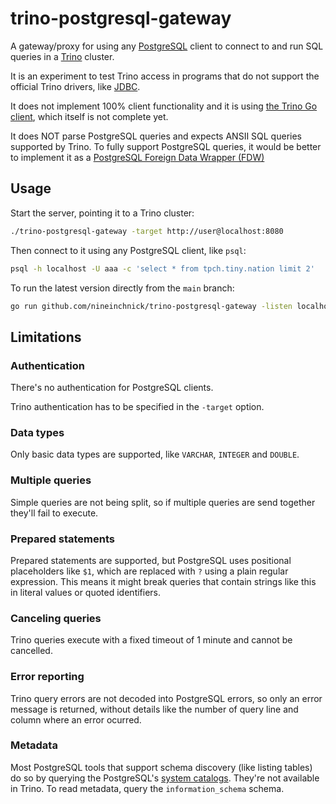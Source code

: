 # trino-postgresql-gateway

A gateway/proxy for using any [PostgreSQL](https://www.postgresql.org/) client
to connect to and run SQL queries in a [Trino](https://trino.io) cluster.

It is an experiment to test Trino access in programs that do not support
the official Trino drivers, like [JDBC](https://trino.io/docs/current/installation/jdbc.html).

It does not implement 100% client functionality and it is using
[the Trino Go client](https://github.com/trinodb/trino-go-client), which itself
is not complete yet.

It does NOT parse PostgreSQL queries and expects ANSII SQL queries supported by
Trino. To fully support PostgreSQL queries, it would be better to implement it
as a [PostgreSQL Foreign Data Wrapper (FDW)](https://www.postgresql.org/docs/current/ddl-foreign-data.html)

## Usage

Start the server, pointing it to a Trino cluster:
```bash
./trino-postgresql-gateway -target http://user@localhost:8080
```

Then connect to it using any PostgreSQL client, like `psql`:
```bash
psql -h localhost -U aaa -c 'select * from tpch.tiny.nation limit 2'
```

To run the latest version directly from the `main` branch:

```bash
go run github.com/nineinchnick/trino-postgresql-gateway -listen localhost:5432 -target http://localhost:8080
```

## Limitations

### Authentication

There's no authentication for PostgreSQL clients.

Trino authentication has to be specified in the `-target` option.

### Data types

Only basic data types are supported, like `VARCHAR`, `INTEGER` and `DOUBLE`.

### Multiple queries

Simple queries are not being split, so if multiple queries are send together
they'll fail to execute.

### Prepared statements

Prepared statements are supported, but PostgreSQL uses positional placeholders
like `$1`, which are replaced with `?` using a plain regular expression.
This means it might break queries that contain strings like this in literal
values or quoted identifiers.

### Canceling queries

Trino queries execute with a fixed timeout of 1 minute and cannot be cancelled.

### Error reporting

Trino query errors are not decoded into PostgreSQL errors, so only an error
message is returned, without details like the number of query line and column
where an error ocurred.

### Metadata

Most PostgreSQL tools that support schema discovery (like listing tables)
do so by querying the PostgreSQL's [system catalogs](https://www.postgresql.org/docs/current/catalogs.html).
They're not available in Trino. To read metadata, query
the `information_schema` schema.

